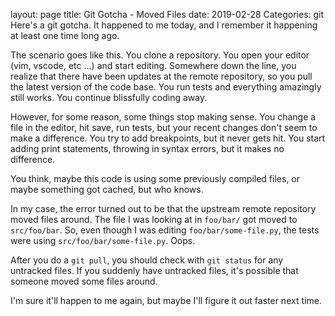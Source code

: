 layout: page
title: Git Gotcha - Moved Files
date: 2019-02-28
Categories: git
Here's a git gotcha. It happened to me today, and I remember it happening at least one time long ago.

The scenario goes like this. You clone a repository. You open your editor (vim, vscode, etc ...) and start editing. Somewhere down the line, you realize that there have been updates at the remote repository, so you pull the latest version of the code base. You run tests and everything amazingly still works. You continue blissfully coding away.

However, for some reason, some things stop making sense. You change a file in the editor, hit save, run tests, but your recent changes don't seem to make a difference. You try to add breakpoints, but it never gets hit. You start adding print statements, throwing in syntax errors, but it makes no difference.

You think, maybe this code is using some previously compiled files, or maybe something got cached, but who knows. 

In my case, the error turned out to be that the upstream remote repository moved files around. The file I was looking at in `foo/bar/` got moved to `src/foo/bar`. So, even though I was editing `foo/bar/some-file.py`, the tests were using `src/foo/bar/some-file.py`. Oops.

After you do a `git pull`, you should check with `git status` for any untracked files. If you suddenly have untracked files, it's possible that someone moved some files around. 

I'm sure it'll happen to me again, but maybe I'll figure it out faster next time.
